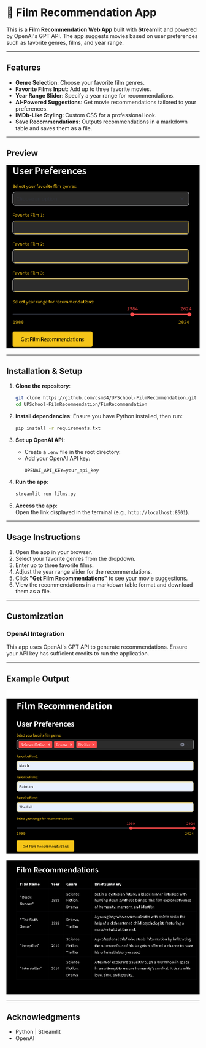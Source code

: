 # 🎥 Film Recommendation App

This is a **Film Recommendation Web App** built with **Streamlit** and powered by OpenAI's GPT API. The app suggests movies based on user preferences such as favorite genres, films, and year range.

---

## Features

- **Genre Selection**: Choose your favorite film genres.
- **Favorite Films Input**: Add up to three favorite movies.
- **Year Range Slider**: Specify a year range for recommendations.
- **AI-Powered Suggestions**: Get movie recommendations tailored to your preferences.
- **IMDb-Like Styling**: Custom CSS for a professional look.
- **Save Recommendations**: Outputs recommendations in a markdown table and saves them as a file.

---

## Preview

![App Preview](FimRecommendation/filmRecommendation.png)  

---

## Installation & Setup

1. **Clone the repository**:
    ```bash
    git clone https://github.com/csm34/UPSchool-FilmRecommendation.git
    cd UPSchool-FilmRecommendation/FimRecommendation
    ```

2. **Install dependencies**:
    Ensure you have Python installed, then run:
    ```bash
    pip install -r requirements.txt
    ```

3. **Set up OpenAI API**:
    - Create a `.env` file in the root directory.
    - Add your OpenAI API key:
      ```plaintext
      OPENAI_API_KEY=your_api_key
      ```

4. **Run the app**:
    ```bash
    streamlit run films.py
    ```

5. **Access the app**:  
   Open the link displayed in the terminal (e.g., `http://localhost:8501`).

---

## Usage Instructions

1. Open the app in your browser.
2. Select your favorite genres from the dropdown.
3. Enter up to three favorite films.
4. Adjust the year range slider for the recommendations.
5. Click **"Get Film Recommendations"** to see your movie suggestions.
6. View the recommendations in a markdown table format and download them as a file.

---

## Customization

### OpenAI Integration
This app uses OpenAI's GPT API to generate recommendations. Ensure your API key has sufficient credits to run the application.

---

## Example Output

<img src="FimRecommendation/filmExample1.png" alt="Film Recommendation Example 1" width="500"/>

![Film Recommendation Example 2](FimRecommendation/filmExample2.png)

---

## Acknowledgments
- Python | Streamlit
- OpenAI
